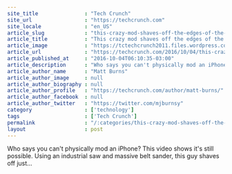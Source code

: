 ```yaml
---
site_title               : "Tech Crunch"
site_url                 : "https://techcrunch.com"
site_locale              : "en_US"
article_slug             : "this-crazy-mod-shaves-off-the-edges-of-the-iphone-using-gigantic-saw-and-belt-sander"
article_title            : "This crazy mod shaves off the edges of the iPhone using gigantic saw and belt sander"
article_image            : "https://tctechcrunch2011.files.wordpress.com/2016/10/screen-shot-2016-10-04-at-9-08-03-am.png?w=644&h=392&crop=1"
article_url              : "https://techcrunch.com/2016/10/04/this-crazy-mod-shaves-off-the-edges-of-the-iphone-using-gigantic-saw-and-belt-sander/"
article_published_at     : "2016-10-04T06:10:35-03:00"
article_description      : "Who says you can't physically mod an iPhone? This video shows it's still possible. Using an industrial saw and massive belt sander, this guy shaves off just..."
article_author_name      : "Matt Burns"
article_author_image     : null
article_author_biography : null
article_author_profile   : "https://techcrunch.com/author/matt-burns/"
article_author_facebook  : null
article_author_twitter   : "https://twitter.com/mjburnsy"
category                 : ['technology']
tags                     : ['Tech Crunch']
permalink                : "/:categories/this-crazy-mod-shaves-off-the-edges-of-the-iphone-using-gigantic-saw-and-belt-sander/"
layout                   : post
---
```


Who says you can't physically mod an iPhone? This video shows it's still possible. Using an industrial saw and massive belt sander, this guy shaves off just...
